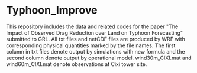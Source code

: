 # Typhoon_Improve

This repository includes the data and related codes for the paper "The Impact of Observed Drag Reduction over Land on Typhoon Forecasting" submitted to GRL. All txt files and netCDF files are produced by WRF with corresponding physical quantities marked by the file names. The first column in txt files denote output by simulations with new formula and the second column denote output by operational model. wind30m_CIXI.mat and wind60m_CIXI.mat denote observations at Cixi tower site. 
